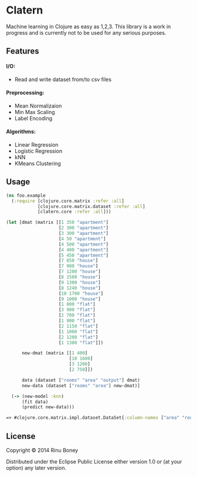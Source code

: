 # Clatern

Machine learning in Clojure as easy as 1,2,3. This library is a work in progress and is currently not to be used for any serious purposes.

## Features

#### I/O:
- Read and write dataset from/to csv files

#### Preprocessing:
- Mean Normalizaion
- Min Max Scaling
- Label Encoding

#### Algorithms:
- Linear Regression
- Logistic Regression
- kNN
- KMeans Clustering

## Usage

```clojure
(ns foo.example
  (:require [clojure.core.matrix :refer :all]
            [clojure.core.matrix.dataset :refer :all]
            [clatern.core :refer :all]))

(let [dmat (matrix [[1 350 "apartment"]
                    [2 300 "apartment"]
                    [3 300 "apartment"]
                    [4 50 "apartment"]
                    [4 500 "apartment"]
                    [4 400 "apartment"]
                    [5 450 "apartment"]
                    [7 850 "house"]
                    [7 900 "house"]
                    [7 1200 "house"]
                    [8 1500 "house"]
                    [9 1300 "house"]
                    [8 1240 "house"]
                    [10 1700 "house"]
                    [9 1000 "house"]
                    [1 800 "flat"]
                    [3 900 "flat"]
                    [2 700 "flat"]
                    [1 900 "flat"]
                    [2 1150 "flat"]
                    [1 1000 "flat"]
                    [2 1200 "flat"]
                    [1 1300 "flat"]]) 

      new-dmat (matrix [[1 400]
                        [10 1600]
                        [3 1200]
                        [2 750]])

      data (dataset ["rooms" "area" "output"] dmat)
      new-data (dataset ["rooms" "area"] new-dmat)]

  (-> (new-model :knn)
      (fit data)
      (predict new-data)))

=> #clojure.core.matrix.impl.dataset.DataSet{:column-names ["area" "rooms" "output"], :columns [[400 1600 1200 750] [1 10 3 2] ["apartment" "house" "house" "flat"]]}
```

## License

Copyright © 2014 Rinu Boney

Distributed under the Eclipse Public License either version 1.0 or (at
your option) any later version.
